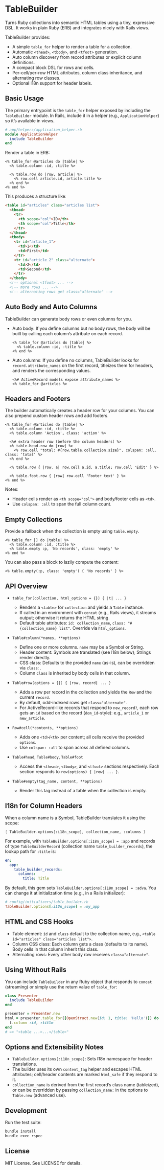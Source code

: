 # TableBuilder

Turns Ruby collections into semantic HTML tables using a tiny, expressive DSL. It works in plain Ruby (ERB) and integrates nicely with Rails views.

TableBuilder provides:

- A simple `table_for` helper to render a table for a collection.
- Automatic `<thead>`, `<tbody>`, and `<tfoot>` generation.
- Auto column discovery from record attributes or explicit column definitions.
- A compact block DSL for rows and cells.
- Per-cell/per-row HTML attributes, column class inheritance, and alternating row classes.
- Optional I18n support for header labels.


## Basic Usage

The primary entrypoint is the `table_for` helper exposed by including the `TableBuilder` module. In Rails, include it in a helper (e.g., `ApplicationHelper`) so it’s available in views.

```ruby
# app/helpers/application_helper.rb
module ApplicationHelper
  include TableBuilder
end
```

Render a table in ERB:

```erb
<% table_for @articles do |table| %>
  <% table.column :id, :title %>

  <% table.row do |row, article| %>
    <% row.cell article.id, article.title %>
  <% end %>
<% end %>
```

This produces a structure like:

```html
<table id="articles" class="articles list">
  <thead>
    <tr>
      <th scope="col">ID</th>
      <th scope="col">Title</th>
    </tr>
  </thead>
  <tbody>
    <tr id="article_1">
      <td>1</td>
      <td>First</td>
    </tr>
    <tr id="article_2" class="alternate">
      <td>2</td>
      <td>Second</td>
    </tr>
  </tbody>
  <!-- optional <tfoot> ... -->
  <!-- more rows ... -->
  <!-- alternating rows get class="alternate" -->
```


## Auto Body and Auto Columns

TableBuilder can generate body rows or even columns for you.

- Auto body: If you define columns but no body rows, the body will be built by calling each column’s attribute on each record.

  ```erb
  <% table_for @articles do |table| %>
    <% table.column :id, :title %>
  <% end %>
  ```

- Auto columns: If you define no columns, TableBuilder looks for `record.attribute_names` on the first record, titleizes them for headers, and renders the corresponding values.

  ```erb
  <%# ActiveRecord models expose attribute_names %>
  <% table_for @articles %>
  ```


## Headers and Footers

The builder automatically creates a header row for your columns. You can also prepend custom header rows and add footers.

```erb
<% table_for @articles do |table| %>
  <% table.column :id, :title %>
  <% table.column 'Action', class: 'action' %>

  <%# extra header row (before the column headers) %>
  <% table.head.row do |row| %>
    <% row.cell "total: #{row.table.collection.size}", colspan: :all, class: 'total' %>
  <% end %>

  <% table.row { |row, a| row.cell a.id, a.title; row.cell 'Edit' } %>

  <% table.foot.row { |row| row.cell 'Footer text' } %>
<% end %>
```

Notes:
- Header cells render as `<th scope="col">` and body/footer cells as `<td>`.
- Use `colspan: :all` to span the full column count.


## Empty Collections

Provide a fallback when the collection is empty using `table.empty`.

```erb
<% table_for [] do |table| %>
  <% table.column :id, :title %>
  <% table.empty :p, 'No records', class: 'empty' %>
<% end %>
```

You can also pass a block to lazily compute the content:

```erb
<% table.empty(:p, class: 'empty') { 'No records' } %>
```


## API Overview

- `table_for(collection, html_options = {}) { |t| ... }`
  - Renders a `<table>` for `collection` and yields a `Table` instance.
  - If called in an environment with `concat` (e.g., Rails views), it streams output; otherwise it returns the HTML string.
  - Default table attributes: `id: collection_name`, `class: "#{collection_name} list"`. Override via `html_options`.

- `Table#column(*names, **options)`
  - Define one or more columns. `name` may be a Symbol or String.
  - Header content: Symbols are translated (see I18n below); Strings render directly.
  - CSS class: Defaults to the provided `name` (as-is), can be overridden via `class:`.
  - Column `class` is inherited by body cells in that column.

- `Table#row(options = {}) { |row, record| ... }`
  - Adds a row per record in the collection and yields the `Row` and the current `record`.
  - By default, odd-indexed rows get `class="alternate"`.
  - For ActiveRecord-like records that respond to `new_record?`, each row gets an `id` based on the record (`dom_id`-style): e.g., `article_1` or `new_article`.

- `Row#cell(*contents, **options)`
  - Adds one `<td>`/`<th>` per content; all cells receive the provided `options`.
  - Use `colspan: :all` to span across all defined columns.

- `Table#head`, `Table#body`, `Table#foot`
  - Access the `<thead>`, `<tbody>`, and `<tfoot>` sections respectively. Each section responds to `row(options) { |row| ... }`.

- `Table#empty(tag_name, content, **options)`
  - Render this tag instead of a table when the collection is empty.


## I18n for Column Headers

When a column name is a Symbol, TableBuilder translates it using the scope:

```
[ TableBuilder.options[:i18n_scope], collection_name, :columns ]
```

For example, with `TableBuilder.options[:i18n_scope] = :app` and records of type `TableBuilderRecord` (collection name `table_builder_records`), the lookup path for `:title` is:

```yaml
en:
  app:
    table_builder_records:
      columns:
        title: Title
```

By default, this gem sets `TableBuilder.options[:i18n_scope] = :adva`. You can change it at initialization time (e.g., in a Rails initializer):

```ruby
# config/initializers/table_builder.rb
TableBuilder.options[:i18n_scope] = :my_app
```


## HTML and CSS Hooks

- Table element: `id` and `class` default to the collection name, e.g., `<table id="articles" class="articles list">`.
- Column CSS class: Each column gets a class (defaults to its name). Body cells in that column inherit this class.
- Alternating rows: Every other body row receives `class="alternate"`.


## Using Without Rails

You can include `TableBuilder` in any Ruby object that responds to `concat` (streaming) or simply use the return value of `table_for`:

```ruby
class Presenter
  include TableBuilder
end

presenter = Presenter.new
html = presenter.table_for([OpenStruct.new(id: 1, title: 'Hello')]) do |t|
  t.column :id, :title
end
# => "<table ...>...</table>"
```


## Options and Extensibility Notes

- `TableBuilder.options[:i18n_scope]`: Sets I18n namespace for header translations.
- The builder uses its own `content_tag` helper and escapes HTML attributes; cell/header contents are marked `html_safe` if they respond to it.
- `collection_name` is derived from the first record’s class name (tableized), or can be overridden by passing `collection_name:` in the options to `Table.new` (advanced use).


## Development

Run the test suite:

```sh
bundle install
bundle exec rspec
```


## License

MIT License. See LICENSE for details.
